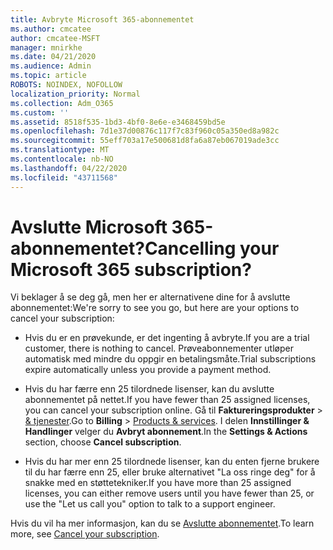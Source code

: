 ```yaml
---
title: Avbryte Microsoft 365-abonnementet
ms.author: cmcatee
author: cmcatee-MSFT
manager: mnirkhe
ms.date: 04/21/2020
ms.audience: Admin
ms.topic: article
ROBOTS: NOINDEX, NOFOLLOW
localization_priority: Normal
ms.collection: Adm_O365
ms.custom: ''
ms.assetid: 8518f535-1bd3-4bf0-8e6e-e3468459bd5e
ms.openlocfilehash: 7d1e37d00876c117f7c83f960c05a350ed8a982c
ms.sourcegitcommit: 55eff703a17e500681d8fa6a87eb067019ade3cc
ms.translationtype: MT
ms.contentlocale: nb-NO
ms.lasthandoff: 04/22/2020
ms.locfileid: "43711568"
---
```

# <a name="cancelling-your-microsoft-365-subscription"></a><span data-ttu-id="41b46-102">Avslutte Microsoft 365-abonnementet?</span><span class="sxs-lookup"><span data-stu-id="41b46-102">Cancelling your Microsoft 365 subscription?</span></span>

<span data-ttu-id="41b46-103">Vi beklager å se deg gå, men her er alternativene dine for å avslutte abonnementet:</span><span class="sxs-lookup"><span data-stu-id="41b46-103">We're sorry to see you go, but here are your options to cancel your subscription:</span></span>
  
- <span data-ttu-id="41b46-104">Hvis du er en prøvekunde, er det ingenting å avbryte.</span><span class="sxs-lookup"><span data-stu-id="41b46-104">If you are a trial customer, there is nothing to cancel.</span></span> <span data-ttu-id="41b46-105">Prøveabonnementer utløper automatisk med mindre du oppgir en betalingsmåte.</span><span class="sxs-lookup"><span data-stu-id="41b46-105">Trial subscriptions expire automatically unless you provide a payment method.</span></span>

- <span data-ttu-id="41b46-106">Hvis du har færre enn 25 tilordnede lisenser, kan du avslutte abonnementet på nettet.</span><span class="sxs-lookup"><span data-stu-id="41b46-106">If you have fewer than 25 assigned licenses, you can cancel your subscription online.</span></span> <span data-ttu-id="41b46-107">Gå til **Faktureringsprodukter** \> [& tjenester](https://go.microsoft.com/fwlink/p/?linkid=842054).</span><span class="sxs-lookup"><span data-stu-id="41b46-107">Go to **Billing** \> [Products & services](https://go.microsoft.com/fwlink/p/?linkid=842054).</span></span> <span data-ttu-id="41b46-108">I delen **Innstillinger & Handlinger** velger du **Avbryt abonnement**.</span><span class="sxs-lookup"><span data-stu-id="41b46-108">In the **Settings & Actions** section, choose **Cancel subscription**.</span></span>

- <span data-ttu-id="41b46-109">Hvis du har mer enn 25 tilordnede lisenser, kan du enten fjerne brukere til du har færre enn 25, eller bruke alternativet "La oss ringe deg" for å snakke med en støttetekniker.</span><span class="sxs-lookup"><span data-stu-id="41b46-109">If you have more than 25 assigned licenses, you can either remove users until you have fewer than 25, or use the "Let us call you" option to talk to a support engineer.</span></span>

<span data-ttu-id="41b46-110">Hvis du vil ha mer informasjon, kan du se [Avslutte abonnementet](https://docs.microsoft.com/office365/admin/subscriptions-and-billing/cancel-your-subscription).</span><span class="sxs-lookup"><span data-stu-id="41b46-110">To learn more, see [Cancel your subscription](https://docs.microsoft.com/office365/admin/subscriptions-and-billing/cancel-your-subscription).</span></span>